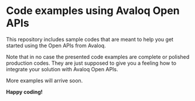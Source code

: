 # Code examples using Avaloq Open APIs
This repository includes sample codes that are meant to help you get started using the Open APIs from Avaloq.

Note that in no case the presented code examples are complete or polished production codes. They are just supposed to give you a feeling how to integrate your solution with Avaloq Open APIs.

More examples will arrive soon.

**Happy coding!**
